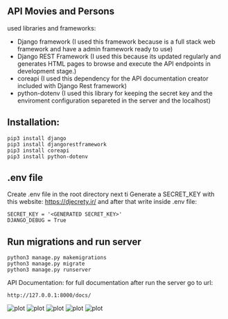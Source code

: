 ## API Movies and Persons

used libraries and frameworks:
- Django framework (I used this framework because is a full stack web framework and have a admin framework ready to use)
- Django REST Framework
(I used this because its updated regularly and generates HTML pages to browse and execute the API endpoints in development stage.) 
- coreapi (I used this dependency for the API documentation creator included with Django Rest framework)
- python-dotenv (I used this library for keeping the secret key and the enviroment configuration separeted in the server and the localhost)


## Installation:
``` 
pip3 install django 
pip3 install djangorestframework
pip3 install coreapi
pip3 install python-dotenv
```
## .env file
Create .env file in the root directory next ti 
Generate a SECRET_KEY with this website:
https://djecrety.ir/
and after that write inside .env file:
``` 
SECRET_KEY = '<GENERATED SECRET_KEY>'
DJANGO_DEBUG = True
```
## Run migrations and run server
``` 
python3 manage.py makemigrations
python3 manage.py migrate
python3 manage.py runserver
```
API Documentation: 
for full documentation after run the server go to url:
```
http://127.0.0.1:8000/docs/
```
![plot](./cine/documentation/1.png)
![plot](./cine/documentation/2.png)
![plot](./cine/documentation/3.png)
![plot](./cine/documentation/4.png)
![plot](./cine/documentation/5.png)

